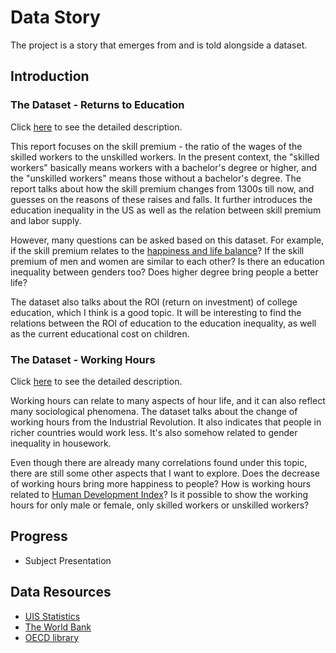 # Data Story

The project is a story that emerges from and is told alongside a dataset.

## Introduction

### The Dataset - Returns to Education
Click [here](https://ourworldindata.org/returns-to-education) to see the detailed description.

This report focuses on the skill premium - the ratio of the wages of the skilled workers to the unskilled workers. In the present context, the "skilled workers" basically means workers with a bachelor's degree or higher, and the "unskilled workers" means those without a bachelor's degree.
The report talks about how the skill premium changes from 1300s till now, and guesses on the reasons of these raises and falls. It further introduces the education inequality in the US as well as the relation between skill premium and labor supply.

However, many questions can be asked based on this dataset. For example, if the skill premium relates to the [happiness and life balance](https://ourworldindata.org/happiness-and-life-satisfaction)? If the skill premium of men and women are similar to each other? Is there an education inequality between genders too? Does higher degree bring people a better life?

The dataset also talks about the ROI (return on investment) of college education, which I think is a good topic. It will be interesting to find the relations between the ROI of education to the education inequality, as well as the current educational cost on children.

### The Dataset - Working Hours
Click [here](https://ourworldindata.org/working-hours) to see the detailed description.

Working hours can relate to many aspects of hour life, and it can also reflect many sociological phenomena. The dataset talks about the change of working hours from the Industrial Revolution. It also indicates that people in richer countries would work less. It's also somehow related to gender inequality in housework.

Even though there are already many correlations found under this topic, there are still some other aspects that I want to explore. Does the decrease of working hours bring more happiness to people? How is working hours related to [Human Development Index](https://ourworldindata.org/human-development-index)? Is it possible to show the working hours for only male or female, only skilled workers or unskilled workers?

## Progress
- Subject Presentation

## Data Resources
- [UIS Statistics](http://data.uis.unesco.org/)
- [The World Bank](http://datatopics.worldbank.org/education/indicators)
- [OECD library](https://www.oecd-ilibrary.org/education/education-at-a-glance_19991487)

